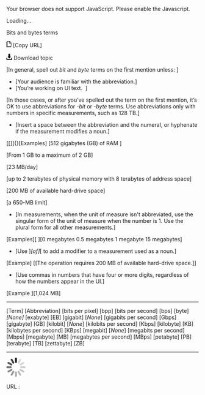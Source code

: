 Your browser does not support JavaScript. Please enable the Javascript.

Loading...

Bits and bytes terms

![Copy URL](bits-bytes-terms_files/Copy.png) [Copy URL]

![Download](bits-bytes-terms_files/Download.png)
Download topic

[In general, spell out *bit* and *byte* terms on the first mention unless: ]

-   [Your audience is familiar with the abbreviation.]
-   [You’re working on UI text.  ]

[In those cases, or after you’ve spelled out the term on the first mention, it’s OK to use abbreviations for *-bit* or *-byte* terms. Use abbreviations only with numbers in specific measurements, such as 128 TB.]

-   [Insert a space between the abbreviation and the numeral, or hyphenate if the measurement modifies a noun.]

[[]]{}[Examples]
[512 gigabytes (GB) of RAM ]

[From 1 GB to a maximum of 2 GB]

[23 MB/day]

[up to 2 terabytes of physical memory with 8 terabytes of address space]

[200 MB of available hard-drive space]

[a 650-MB limit]

-   [In measurements, when the unit of measure isn't abbreviated, use the singular form of the unit of measure when the number is 1. Use the plural form for all other measurements.]

[Examples][
][0 megabytes
0.5 megabytes
1 megabyte
15 megabytes]

-   [Use ]*[of]*[ to add a modifier to a measurement used as a noun.]

[Example] [[The operation requires 200 MB of available hard-drive space.]]

-   [Use commas in numbers that have four or more digits, regardless of how the numbers appear in the UI.]

[Example ][1,024 MB]

  ------------------------ ---------------- --------------------------------------------------------------------------------------------------------------------------------------------------------------------------------------------
  [Term]                   [Abbreviation]
  [bits per pixel]         [bpp]
  [bits per second]        [bps]
  [byte]                   *[None]*
  [exabyte]                [EB]
  [gigabit]                [*None*]
  [gigabits per second]    [Gbps]
  [gigabyte]               [GB]
  [kilobit]                [*None*]
  [kilobits per second]    [Kbps]
  [kilobyte]               [KB]
  [kilobytes per second]   [KBps]
  [megabit]                [*None*]
  [megabits per second]    [Mbps]
  [megabyte]               [MB]
  [megabytes per second]   [MBps]
  [petabyte]               [PB]
  [terabyte]               [TB]
  [zettabyte]              [ZB]
  ------------------------ ---------------- --------------------------------------------------------------------------------------------------------------------------------------------------------------------------------------------

![In progress](bits-bytes-terms_files/activity-large.gif)

URL :


